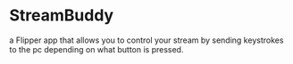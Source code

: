# StreamBuddy
a Flipper app that allows you to control your stream by sending keystrokes to the pc depending on what button is pressed.

